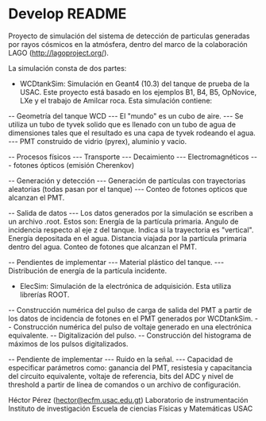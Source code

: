 Develop README
=================

Proyecto de simulación del sistema de detección de particulas generadas por rayos cósmicos en la atmósfera, dentro del marco de la colaboración LAGO (http://lagoproject.org/).

La simulación consta de dos partes:
- WCDtankSim: Simulación en Geant4 (10.3) del tanque de prueba de la USAC. Este proyecto está basado en los ejemplos B1, B4, B5, OpNovice, LXe y el trabajo de Amilcar roca. Esta simulación contiene:

-- Geometría del tanque WCD
--- El "mundo" es un cubo de aire.
--- Se utiliza un tubo de tyvek solido que es llenado con un tubo de agua de dimensiones tales que el resultado es una capa de tyvek rodeando el agua.
--- PMT construido de vidrio (pyrex), aluminio y vacio.

-- Procesos físicos
--- Transporte
--- Decaimiento
--- Electromagnéticos
--- fotones ópticos (emisión Cherenkov)

-- Generación y detección
--- Generación de partículas con trayectorias aleatorias (todas pasan por el tanque)
--- Conteo de fotones opticos que alcanzan el PMT.

-- Salida de datos
--- Los datos generados por la simulación se escriben a un archivo .root. Estos son:
	Energía de la partícula primaria.
	Angulo de incidencia respecto al eje z del tanque.
	Indica si la trayectoria es "vertical".
	Energía depositada en el agua.
	Distancia viajada por la partícula primaria dentro del agua.
	Conteo de fotones que alcanzan el PMT.

-- Pendientes de implementar
--- Material plástico del tanque.
--- Distribución de energía de la partícula incidente.

- ElecSim: Simulación de la electrónica de adquisición. Esta utiliza librerías ROOT.

-- Construcción numérica del pulso de carga de salida del PMT a partir de los datos de incidencia de fotones en el PMT generados por WCDtankSim.
-- Construcción numérica del pulso de voltaje generado en una electrónica equivalente.
-- Digitalización del pulso.
-- Construcción del histograma de máximos de los pulsos digitalizados.

-- Pendiente de implementar
--- Ruido en la señal.
--- Capacidad de especificar parámetros como: ganancia del PMT, resistesia y capacitancia del circuito equivalente, voltaje de referencia, bits del ADC y nivel de threshold a partir de línea de comandos o un archivo de configuración.


Héctor Pérez (hector@ecfm.usac.edu.gt)
Laboratorio de instrumentación
Instituto de investigación
Escuela de ciencias Físicas y Matemáticas
USAC
